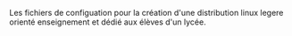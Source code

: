 Les fichiers de configuation pour la création d'une distribution linux legere orienté enseignement et dédié aux élèves d'un lycée.
